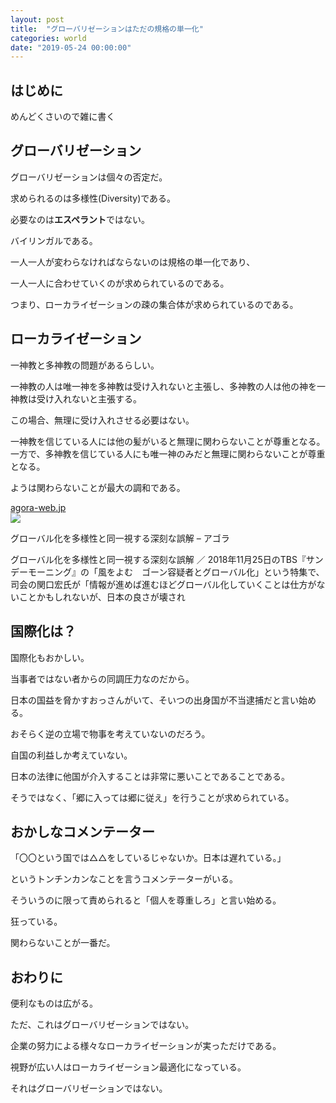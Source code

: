 ```yaml
---
layout: post
title:  "グローバリゼーションはただの規格の単一化"
categories: world
date: "2019-05-24 00:00:00"
---
```


## はじめに

めんどくさいので雑に書く

## グローバリゼーション

グローバリゼーションは個々の否定だ。

求められるのは多様性(Diversity)である。

必要なのは**エスペラント**ではない。

バイリンガルである。

一人一人が変わらなければならないのは規格の単一化であり、

一人一人に合わせていくのが求められているのである。

つまり、ローカライゼーションの疎の集合体が求められているのである。

## ローカライゼーション

一神教と多神教の問題があるらしい。

一神教の人は唯一神を多神教は受け入れないと主張し、多神教の人は他の神を一神教は受け入れないと主張する。

この場合、無理に受け入れさせる必要はない。

一神教を信じている人には他の髪がいると無理に関わらないことが尊重となる。
一方で、多神教を信じている人にも唯一神のみだと無理に関わらないことが尊重となる。

ようは関わらないことが最大の調和である。

<div class="card">
  <a href="http://agora-web.jp/archives/2035913.html"></a>
  <div class="card__header">
    <a href="http://agora-web.jp/archives/2035913.html">agora-web.jp</a>
  </div>
  <div class="card__image">
    <img src="http://agora-web.jp/cms/wp-content/uploads/2018/11/103388_1_5-1200x801-e1542828351667.jpg">
  </div>
  <div class="card__title">
    <p>グローバル化を多様性と同一視する深刻な誤解 – アゴラ</p>
  </div>
  <div class="card__description">
    <p>グローバル化を多様性と同一視する深刻な誤解 ／ 2018年11月25日のTBS『サンデーモーニング』の「風をよむ　ゴーン容疑者とグローバル化」という特集で、司会の関口宏氏が「情報が進めば進むほどグローバル化していくことは仕方がないことかもしれないが、日本の良さが壊され</p>
  </div>
</div>

## 国際化は？

国際化もおかしい。

当事者ではない者からの同調圧力なのだから。

日本の国益を脅かすおっさんがいて、そいつの出身国が不当逮捕だと言い始める。

おそらく逆の立場で物事を考えていないのだろう。

自国の利益しか考えていない。

日本の法律に他国が介入することは非常に悪いことであることである。

そうではなく、「郷に入っては郷に従え」を行うことが求められている。

## おかしなコメンテーター

「〇〇という国では△△をしているじゃないか。日本は遅れている。」

というトンチンカンなことを言うコメンテーターがいる。

そういうのに限って責められると「個人を尊重しろ」と言い始める。

狂っている。

関わらないことが一番だ。

## おわりに

便利なものは広がる。

ただ、これはグローバリゼーションではない。

企業の努力による様々なローカライゼーションが実っただけである。

視野が広い人はローカライゼーション最適化になっている。

それはグローバリゼーションではない。
